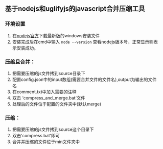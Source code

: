 ## 基于nodejs和uglifyjs的javascript合并压缩工具

### 环境设置
1. 在[nodejs官方](http://nodejs.org)下载最新版的windows安装文件
2. 安装完成后在cmd中输入 `node --version` 查看nodejs版本号，正常显示则表示安装成功。

### 压缩且合并：
1. 把需要压缩的js文件拷到source目录下
2. 配置config.json中的input数组(需要合并文件的文件名),output为输出的文件名
3. 在comment.txt中加入需要的注释
4. 双击 ‘compress_and_merge.bat’文件
5. 处理后的文件位于配置的文件夹中(默认merge)

### 压缩：
1. 把需要压缩的js文件拷到source这个目录下
2. 双击'compress.bat'即可
3. 合并并压缩的文件位于min文件夹中